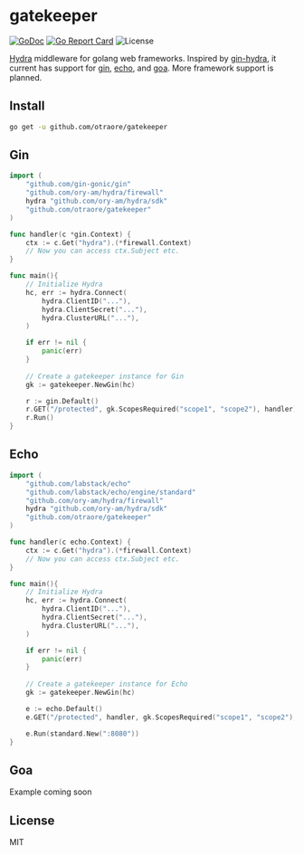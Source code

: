 # gatekeeper
[![GoDoc](https://godoc.org/github.com/otraore/gatekeeper?status.svg)](https://godoc.org/github.com/otraore/gatekeeper)
[![Go Report Card](https://goreportcard.com/badge/github.com/otraore/gatekeeper)](https://goreportcard.com/report/github.com/otraore/gatekeeper)
![License](https://img.shields.io/badge/License-MIT-blue.svg)

[Hydra](https://github.com/ory-am/hydra) middleware for golang web frameworks. Inspired by [gin-hydra](https://github.com/janekolszak/gin-hydra), it current has support for [gin](https://github.com/gin-gonic/gin), [echo](https://github.com/labstack/echo), and [goa](https://github.com/goadesign/goa). More framework support is planned.

## Install
``` bash
go get -u github.com/otraore/gatekeeper
```

## Gin
``` go
import (
    "github.com/gin-gonic/gin"
    "github.com/ory-am/hydra/firewall"
    hydra "github.com/ory-am/hydra/sdk"
    "github.com/otraore/gatekeeper"
)

func handler(c *gin.Context) {
	ctx := c.Get("hydra").(*firewall.Context)
	// Now you can access ctx.Subject etc.
}

func main(){
	// Initialize Hydra
	hc, err := hydra.Connect(
		hydra.ClientID("..."),
		hydra.ClientSecret("..."),
		hydra.ClusterURL("..."),
	)

	if err != nil {
		panic(err)
	}
	
	// Create a gatekeeper instance for Gin
	gk := gatekeeper.NewGin(hc)

 	r := gin.Default()
	r.GET("/protected", gk.ScopesRequired("scope1", "scope2"), handler)
	r.Run()
}
```
## Echo
``` go
import (
    "github.com/labstack/echo"
    "github.com/labstack/echo/engine/standard"
    "github.com/ory-am/hydra/firewall"
    hydra "github.com/ory-am/hydra/sdk"
    "github.com/otraore/gatekeeper"
)

func handler(c echo.Context) {
	ctx := c.Get("hydra").(*firewall.Context)
	// Now you can access ctx.Subject etc.
}

func main(){
	// Initialize Hydra
	hc, err := hydra.Connect(
		hydra.ClientID("..."),
		hydra.ClientSecret("..."),
		hydra.ClusterURL("..."),
	)

	if err != nil {
		panic(err)
	}
	
	// Create a gatekeeper instance for Echo
	gk := gatekeeper.NewGin(hc)

 	e := echo.Default()
	e.GET("/protected", handler, gk.ScopesRequired("scope1", "scope2"),)

	e.Run(standard.New(":8080"))
}
```
## Goa

Example coming soon

## License

MIT